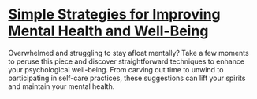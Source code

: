 
# [Simple Strategies for Improving Mental Health and Well-Being](https://www.mindhaste.com/t/better-lifestyle/simple-strategies-for-improving-mental-health-and-well-being-508)

Overwhelmed and struggling to stay afloat mentally? Take a few moments to peruse this piece and discover straightforward techniques to enhance your psychological well-being. From carving out time to unwind to participating in self-care practices, these suggestions can lift your spirits and maintain your mental health.
    